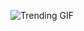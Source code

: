 ![Trending GIF](https://media0.giphy.com/media/v1.Y2lkPThiYjIxNzcyMnh1amxweGM1dWV0d3VpdGZ4bGszYmk4NjcwcHZreTl6bzdpZ2F6NyZlcD12MV9naWZzX3NlYXJjaCZjdD1n/rplvK3z0IzLqBxVJWk/giphy.gif)

